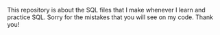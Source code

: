 This repository is about the SQL files that I make whenever I learn and practice SQL. Sorry for the mistakes that you will see on my code. Thank you!
